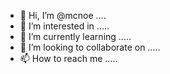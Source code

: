 - 👋 Hi, I’m @mcnoe ....
- 👀 I’m interested in .....
- 🌱 I’m currently learning .....
- 💞️ I’m looking to collaborate on .....
- 📫 How to reach me .....

<!---
mcnoe/mcnoe is a ✨ special ✨ repository because its `README.md` (this file) appears on your GitHub profile.
You can click the Preview link to take a look at your changes.
--->
